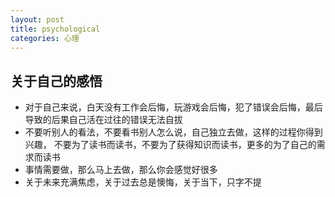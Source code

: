 ```yaml
---
layout: post
title: psychological
categories: 心理
---
```


## 关于自己的感悟
* 对于自己来说，白天没有工作会后悔，玩游戏会后悔，犯了错误会后悔，最后导致的后果自己活在过往的错误无法自拔
* 不要听别人的看法，不要看书别人怎么说，自己独立去做，这样的过程你得到兴趣， 不要为了读书而读书，不要为了获得知识而读书，更多的为了自己的需求而读书
* 事情需要做，那么马上去做，那么你会感觉好很多
* 关于未来充满焦虑，关于过去总是懊悔，关于当下，只字不提

